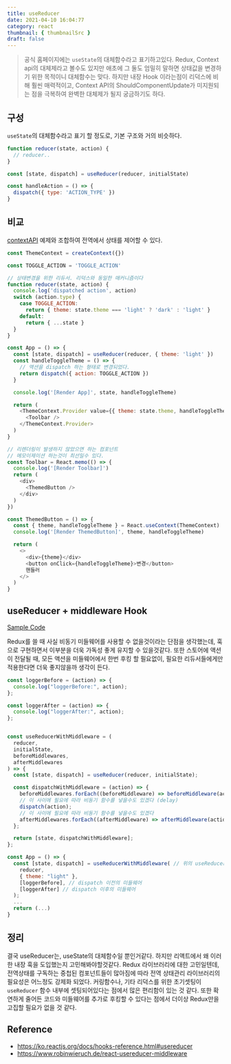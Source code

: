 ```yaml
---
title: useReducer
date: 2021-04-10 16:04:77
category: react
thumbnail: { thumbnailSrc }
draft: false
---
```


> 공식 홈페이지에는 `useState`의 대체함수라고 표기하고있다. Redux, Context api의 대체제라고 볼수도 있지만 애초에 그 둘도 엄밀히 말하면 상태값을 변경하기 위한 목적이니 대체함수는 맞다. 하지만 내장 Hook 이라는점이 리덕스에 비해 훨씬 매력적이고, Context API의 ShouldComponentUpdate가 미지원되는 점을 극복하여 완벽한 대체제가 될지 궁금하기도 하다.

## 구성

`useState`의 대체함수라고 표기 할 정도로, 기본 구조와 거의 비슷하다.

```javascript
function reducer(state, action) {
  // reducer..
}

const [state, dispatch] = useReducer(reducer, initialState)

const handleAction = () => {
  dispatch({ type: 'ACTION_TYPE' })
}
```

## 비교

[contextAPI](https://max-im.netlify.app/React/context-api/) 예제와 조합하여 전역에서 상태를 제어할 수 있다.

```javascript
const ThemeContext = createContext({})

const TOGGLE_ACTION = 'TOGGLE_ACTION'

// 상태변경을 위한 리듀서. 리덕스와 동일한 매커니즘이다
function reducer(state, action) {
  console.log('dispatched action', action)
  switch (action.type) {
    case TOGGLE_ACTION:
      return { theme: state.theme === 'light' ? 'dark' : 'light' }
    default:
      return { ...state }
  }
}

const App = () => {
  const [state, dispatch] = useReducer(reducer, { theme: 'light' })
  const handleToggleTheme = () => {
    // 액션을 dispatch 하는 형태로 변경되었다.
    return dispatch({ action: TOGGLE_ACTION })
  }

  console.log('[Render App]', state, handleToggleTheme)

  return (
    <ThemeContext.Provider value={{ theme: state.theme, handleToggleTheme }}>
      <Toolbar />
    </ThemeContext.Provider>
  )
}

// 리렌더링이 발생하지 않았으면 하는 컴포넌트
// 메모이제이션 하는것이 최선일수 있다.
const Toolbar = React.memo(() => {
  console.log('[Render Toolbar]')
  return (
    <div>
      <ThemedButton />
    </div>
  )
})

const ThemedButton = () => {
  const { theme, handleToggleTheme } = React.useContext(ThemeContext)
  console.log('[Render ThemedButton]', theme, handleToggleTheme)

  return (
    <>
      <div>{theme}</div>
      <button onClick={handleToggleTheme}>변경</button>
      핸들러
    </>
  )
}
```

## useReducer + middleware Hook

[Sample Code](https://codesandbox.io/s/usereducer-middleware-hook-qrizo)

Redux를 쓸 때 사실 비동기 미들웨어를 사용할 수 없을것이라는 단점을 생각했는데, 훅으로 구현하면서 이부분을 더욱 가독성 좋게 유지할 수 있을것같다.
또한 스토어에 액션이 전달될 때, 모든 액션을 미들웨어에서 한번 후킹 할 필요없이, 필요한 리듀서들에게만 적용한다면 더욱 좋지않을까 생각이 든다.

```javascript
const loggerBefore = (action) => {
  console.log("loggerBefore:", action);
};

const loggerAfter = (action) => {
  console.log("loggerAfter:", action);
};


const useReducerWithMiddleware = (
  reducer,
  initialState,
  beforeMiddlewares,
  afterMiddlewares
) => {
  const [state, dispatch] = useReducer(reducer, initialState);

  const dispatchWithMiddleware = (action) => {
    beforeMiddlewares.forEach((beforeMiddleware) => beforeMiddleware(action));
    // 이 사이에 필요에 따라 비동기 함수를 넣을수도 있겠다 (delay)
    dispatch(action);
    // 이 사이에 필요에 따라 비동기 함수를 넣을수도 있겠다
    afterMiddlewares.forEach((afterMiddleware) => afterMiddleware(action));
  };

  return [state, dispatchWithMiddleware];
};

const App = () => {
  const [state, dispatch] = useReducerWithMiddleware( // 위의 useReducer와 차이점
    reducer,
    { theme: "light" },
    [loggerBefore], // dispatch 이전의 미들웨어
    [loggerAfter] // dispatch 이후의 미들웨어
  );
  ...
  return (...)
}
```

## 정리

결국 useReducer는, useState의 대체함수일 뿐인거같다. 하지만 리액트에서 왜 이러한 내장 훅을 도입했는지 고민해봐야할것같다. Redux 라이브러리에 대한 고민일텐데, 전역상태를 구독하는 중첩된 컴포넌트들이 많아짐에 따라 전역 상태관리 라이브러리의 필요성은 어느정도 강제화 되었다. 커링함수나, 기타 리덕스를 위한 초기셋팅이 `useReducer` 함수 내부에 셋팅되어있다는 점에서 많은 편리함이 있는 것 같다. 또한 확연하게 줄어든 코드와 미들웨어를 추가로 후킹할 수 있다는 점에서 더이상 Redux만을 고집할 필요가 없을 것 같다.

## Reference

- https://ko.reactjs.org/docs/hooks-reference.html#usereducer
- https://www.robinwieruch.de/react-usereducer-middleware
